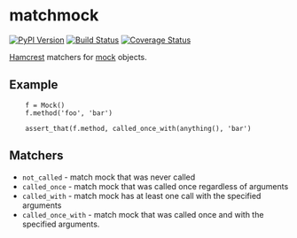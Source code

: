 # matchmock

[![PyPI Version][pypi-image]](https://pypi.python.org/pypi?name=matchmock&:action=display)
[![Build Status][travis-image]](https://travis-ci.org/keis/matchmock)
[![Coverage Status][coveralls-image]](https://coveralls.io/r/keis/matchmock?branch=master)

[Hamcrest](http://hamcrest.org/) matchers for
[mock](https://docs.python.org/3/library/unittest.mock.html) objects.

## Example

```
    f = Mock()
    f.method('foo', 'bar')

    assert_that(f.method, called_once_with(anything(), 'bar')
```

## Matchers

* `not_called` - match mock that was never called
* `called_once` - match mock that was called once regardless of arguments
* `called_with` - match mock has at least one call with the specified arguments
* `called_once_with` - match mock that was called once and with the specified arguments.

[pypi-image]: https://img.shields.io/pypi/v/matchmock.svg?style=flat
[travis-image]: https://img.shields.io/travis/keis/matchmock.svg?style=flat
[coveralls-image]: https://img.shields.io/coveralls/keis/matchmock.svg?style=flat
